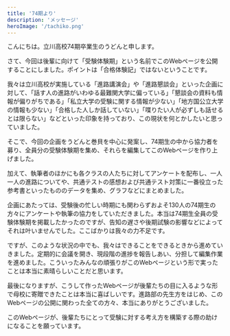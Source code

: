 ```yaml
---
title: '74期より'
description: 'メッセージ'
heroImage: '/tachiko.png'
---
```


こんにちは。立川高校74期卒業生のうどんと申します。

さて、今回は後輩に向けて「受験体験期」という名前でこのWebページを公開することにしました。ポイントは「合格体験記」ではないということです。

我々は立川高校が実施している「進路講演会」や「進路懇談会」といった企画に対して、「話す人の進路がいわゆる最難関大学に偏っている」「懇談会の資料も情報が偏りがちである」「私立大学の受験に関する情報が少ない」「地方国公立大学の情報も少ない」「合格した人しか話していない」「喋りたい人が必ずしも話せるとは限らない」などといった印象を持っており、この現状を何とかしたいと思っていました。

そこで、今回の企画をうどんと巻貝を中心に発案し、74期生の中から協力者を募り、全員分の受験体験期を集め、それらを編集してこのWebページを作り上げました。

加えて、執筆者のほかにも各クラスの人たちに対してアンケートを配布し、一人一人の進路についてや、共通テストの感想および共通テスト対策に一番役立った参考書といったもののデータを集め、グラフなどにまとめました。

企画にあたっては、受験後の忙しい時期にも関わらずおよそ130人の74期生の方々にアンケートや執筆の協力をしていただきました。本当は74期生全員の受験体験期を掲載したかったのですが、告知の遅さや後期試験の影響などによってそれは叶いませんでした。ここばかりは我々の力不足です。

ですが、このような状況の中でも、我々はできることをできるときから進めていきました。定期的に会議を開き、現段階の進捗を報告しあい、分担して編集作業を進めました。こういったみんなの頑張りがこのWebページという形で実ったことは本当に素晴らしいことだと思います。

最後になりますが、こうして作ったWebページが後輩たちの目に入るような形で母校に寄贈できたことは本当に喜ばしいです。進路部の先生方をはじめ、このWebページの公開に関わった全ての方々、本当にありがとうございました。

このWebページが、後輩たちにとって受験に対する考え方を構築する際の助けになることを願っています。